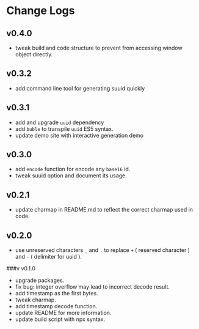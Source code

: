 # Change Logs

## v0.4.0

 - tweak build and code structure to prevent from accessing window object directly.


## v0.3.2


 - add command line tool for generating suuid quickly


## v0.3.1

 - add and upgrade `uuid` dependency
 - add `buble` to transpile `uuid` ES5 syntax.
 - update demo site with interactive generation demo


## v0.3.0

 - add `encode` function for encode any `base16` id.
 - tweak suuid option and document its usage.


## v0.2.1

 - update charmap in README.md to reflect the correct charmap used in code.


## v0.2.0

 - use unreserved characters `_` and `.` to replace `+` ( reserved character ) and `-` ( delimiter for uuid ). 


###v v0.1.0

 - upgrade packages.
 - fix bug: integer overflow may lead to incorrect decode result.
 - add timestamp as the first bytes.
 - tweak charmap.
 - add timestamp decode function.
 - update README for more information.
 - update build script with npx syntax.
